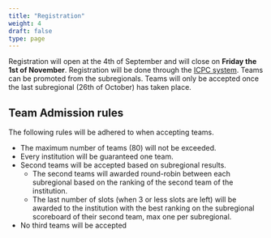 ```yaml
---
title: "Registration"
weight: 4
draft: false
type: page
---
```


Registration will open at the 4th of September and will close on **Friday the 1st of November**. Registration will be done through
the [ICPC system](https://icpc.global/regionals/finder/Northwestern-Europe-2025).
Teams can be promoted from the subregionals.
Teams will only be accepted once the last subregional (26th of October) has taken place.

## Team Admission rules

The following rules will be adhered to when accepting teams.

* The maximum number of teams (80) will not be exceeded.
* Every institution will be guaranteed one team.
* Second teams will be accepted based on subregional results.
  - The second teams will awarded round-robin between each subregional based on the ranking of the second team of the institution.
  - The last number of slots (when 3 or less slots are left) will be awarded to the institution with the best ranking on the subregional scoreboard of their second team, max one per subregional.
* No third teams will be accepted
